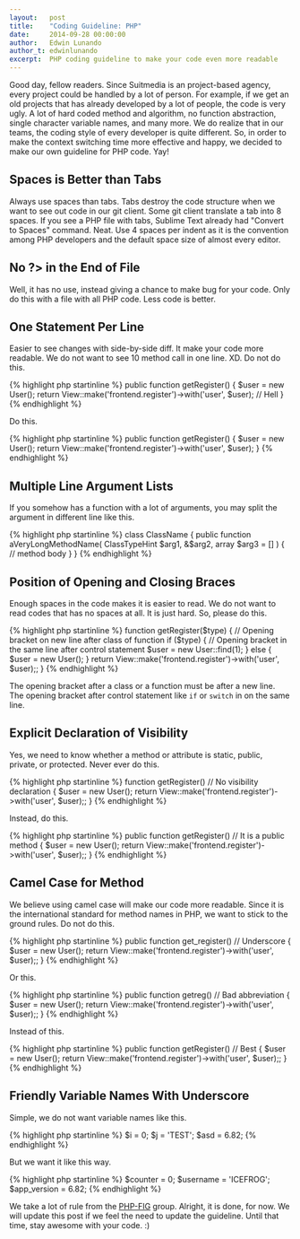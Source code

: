 ```yaml
---
layout:   post
title:    "Coding Guideline: PHP"
date:     2014-09-28 00:00:00
author:   Edwin Lunando
author_t: edwinlunando
excerpt:  PHP coding guideline to make your code even more readable
---
```


Good day, fellow readers. Since Suitmedia is an project-based agency, every project could be handled by a lot of person. For example, if we get an old projects that has already developed by a lot of people, the code is very ugly. A lot of hard coded method and algorithm, no function abstraction, single character variable names, and many more. We do realize that in our teams, the coding style of every developer is quite different. So, in order to make the context switching time more effective and happy, we decided to make our own guideline for PHP code. Yay!

<script async class="speakerdeck-embed" data-id="158a79a0292301321a10562d5512248d" data-ratio="1.77777777777778" src="//speakerdeck.com/assets/embed.js"></script>

## Spaces is Better than Tabs ##

Always use spaces than tabs. Tabs destroy the code structure when we want to see out code in our git client. Some git client translate a tab into 8 spaces. If you see a PHP file with tabs, Sublime Text already had "Convert to Spaces" command. Neat. Use 4 spaces per indent as it is the convention among PHP developers and the default space size of almost every editor.

## No ?> in the End of File ##

Well, it has no use, instead giving a chance to make bug for your code. Only do this with a file with all PHP code. Less code is better.

## One Statement Per Line ##

Easier to see changes with side-by-side diff. It make your code more readable. We do not want to see 10 method call in one line. XD. Do not do this.

{% highlight php startinline %}
public function getRegister()
{ $user = new User(); return View::make('frontend.register')->with('user', $user);  // Hell
}
{% endhighlight %}

Do this.

{% highlight php startinline %}
public function getRegister()
{
    $user = new User();
    return View::make('frontend.register')->with('user', $user);
}
{% endhighlight %}

## Multiple Line Argument Lists ##

If you somehow has a function with a lot of arguments, you may split the argument in different line like this.

{% highlight php startinline %}
class ClassName
{
    public function aVeryLongMethodName(
        ClassTypeHint $arg1,
        &$arg2,
        array $arg3 = []
    ) {
        // method body
    }
}
{% endhighlight %}

## Position of Opening and Closing Braces ##

Enough spaces in the code makes it is easier to read. We do not want to read codes that has no spaces at all. It is just hard. So, please do this.

{% highlight php startinline %}
function getRegister($type)
{  // Opening bracket on new line after class of function
    if ($type) {  // Opening bracket in the same line after control statement
        $user = new User::find(1);
    } else {
        $user = new User();
    }
    return View::make('frontend.register')->with('user', $user);;
}
{% endhighlight %}

The opening bracket after a class or a function must be after a new line. The opening bracket after control statement like `if` or `switch` in on the same line.

## Explicit Declaration of Visibility ##

Yes, we need to know whether a method or attribute is static, public, private, or protected. Never ever do this.

{% highlight php startinline %}
function getRegister()  // No visibility declaration
{
    $user = new User();
    return View::make('frontend.register')->with('user', $user);;
}
{% endhighlight %}

Instead, do this.

{% highlight php startinline %}
public function getRegister()  // It is a public method
{
    $user = new User();
    return View::make('frontend.register')->with('user', $user);;
}
{% endhighlight %}

## Camel Case for Method ##

We believe using camel case will make our code more readable. Since it is the international standard for method names in PHP, we want to stick to the ground rules. Do not do this.

{% highlight php startinline %}
public function get_register()  // Underscore
{
    $user = new User();
    return View::make('frontend.register')->with('user', $user);;
}
{% endhighlight %}

Or this.

{% highlight php startinline %}
public function getreg()  // Bad abbreviation
{
    $user = new User();
    return View::make('frontend.register')->with('user', $user);;
}
{% endhighlight %}

Instead of this.

{% highlight php startinline %}
public function getRegister()  // Best
{
    $user = new User();
    return View::make('frontend.register')->with('user', $user);;
}
{% endhighlight %}

## Friendly Variable Names With Underscore ##

Simple, we do not want variable names like this.

{% highlight php startinline %}
$i = 0;
$j = 'TEST';
$asd = 6.82;
{% endhighlight %}

But we want it like this way.

{% highlight php startinline %}
$counter = 0;
$username = 'ICEFROG';
$app_version = 6.82;
{% endhighlight %}

We take a lot of rule from the [PHP-FIG][php-fig] group. Alright, it is done, for now. We will update this post if we feel the need to update the guideline. Until that time, stay awesome with your code. :)

[php-fig]: http://www.php-fig.org/
